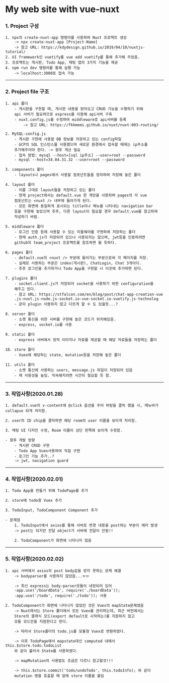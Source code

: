 # My web site with vue-nuxt


### 1. Project 구성
    1. npx의 create-nuxt-app 명령어를 사용하여 Nuxt 프로젝트 생성
        -> npx create-nuxt-app [Project-Name]
        -> 참고 URL: https://kdydesign.github.io/2019/04/10/nuxtjs-tutorial/
    2. UI framework인 vuetify를 vue add vuetify를 통해 추가해 주었음.
    3. 프로젝트는 게시판, Todo App, 채팅 앱의 3가지 기능을 제공
    4. npm run dev 명령어를 통해 실행 가능
        -> localhost:3000로 접속 가능
<hr/>

### 2. Project file 구조
    1. api 폴더
        - 게시판을 구현할 때, 게시판 내용을 받아오고 CRUD 기능을 수행하기 위해 
        api 서버가 필요하므로 express를 이용해 api서버 구축
        - nuxt.config.js를 수정하여 middleware로 api서버를 등록
            -> 참고 URL: https://fkkmemi.github.io/nuxt/nuxt-003-routing/
            
    2. MySQL-config.js
        - 게시판 구현에 사용할 DB 정보를 저장하고 있는 config파일
        - GCP의 SQL 인스턴스를 사용했으며 새로운 환경에서 접속할 때에는 ip주소를
        추가해주어야 한다. -> 향후 개선 필요
        - 접속 방법: mysql --host=[sql ip주소] --user=root --password
        - mysql --host=34.84.31.32 --user=root --password
        
    3. components 폴더
        - layouts나 pages에서 사용할 컴포넌트들을 정의하여 저장해 놓은 폴더
        
    4. layout 폴더
        - 이름 그대로 layout들을 저장하고 있는 폴더
        - 현재 project에서는 default.vue 한 개만을 사용하며 pages의 각 vue
        컴포넌트는 <nuxt /> 내부에 들어가게 된다.
        - 모든 화면에 동일하게 표시되는 title이나 메뉴를 나타내는 navigation bar
        등을 구현해 놓았으며 추후, 다른 layout이 필요할 경우 default.vue를 참고하여
        작성하기 바람.
        
    5. middleware 폴더
        - 로그인 인증 등에 사용할 수 있는 미들웨어를 구현하여 저장하는 폴더
        - 현재 auth.js가 저장되어 있으나 사용되지는 않으며, jwt등을 인증하려면
        github의 team_project 프로젝트를 참조하면 될 듯하다.
        
    6. pages 폴더
        - default.vue의 <nuxt /> 부분에 들어가는 부분으로써 각 페이지를 저장.
        - 실제로 사용하는 부분은 index(게시판), ChatLogin, Chat 3개이다.
        - 추후 로그인을 추가하거나 Todo App을 구현할 시 이곳에 추가하면 된다.
        
    7. plugins 폴더
        - socket.client.js가 저장되어 socket을 사용하기 위한 configuration을
        해주고 있다.
        - 참고 URL: https://stfalcon.com/en/blog/post/chat-app-creation-vue
        .js-nuxt.js-node.js-socket.io-vue-socket.io-vuetify.js-technolog
        - 굳이 plugin 사용하지 않고 다르게 할 수 도 있을듯...?
        
    8. server 폴더
        - 소켓 통신을 위한 서버를 구현해 놓은 코드가 위치해있음.
        - express, socket.io를 사용
        
    9. static 폴더
        - express 서버에서 정적 이미지나 자료를 제공할 때 해당 자료들을 저장하는 폴더
        
    10. store 폴더
        - Vuex에 해당하는 state, mutation등을 저장해 놓은 폴더
        
    11. utils 폴더
        - 소켓 통신에 사용하는 users, message.js 파일이 저장되어 있음
        - 재 사용성을 높임. 익숙해지려면 시간이 필요할 듯 함.
<hr/>

### 3. 작업사항(2020.01.28)
    1. default.vue의 v-content에 @click 옵션을 주어 바탕을 클릭 했을 시, 메뉴바가
    collapse 되게 처리함.
    
    2. user의 ID chip을 클릭하면 해당 room의 user 이름을 보이게 처리함.
    
    3. 채팅 UI 디자인 수정, Room 이름이 상단 왼쪽에 보이게 수정함.
    
    - 향후 개발 방향
        - 게시판 CRUD 구현
        - Todo App Vuex사용하여 직접 구현
        - 로그인 기능 추가..?
        -> jwt, navigation guard
<hr/>

### 4. 작업사항(2020.02.01)
    1. Todo App을 만들기 위해 TodoPage를 추가
    
    2. store에 todo용 Vuex 추가
    
    3. TodoInput, TodoComponent Component 추가
    
    - 문제점
        1. TodoInput에서 axios를 통해 서버로 변경 내용을 post하는 부분이 에러 발생
        -> post는 되지만 전달 object가 서버에 전달이 안됨!!
        
        2. TodoComponent가 화면에 나타나지 않음
<hr/>

### 5. 작업사항(2020.02.02)
    1. api 서버에서 axios의 post body값을 받지 못하는 문제 해결
        -> bodyparser를 사용하지 않았음...ㅠㅠ
        
        -> 최신 express는 body-parser모듈이 내장되어 있어
        -app.use('/boardData', require('./boardData'));
        -app.use('/todo', require('./todo')); 사용
        
    2. TodoComponent가 화면에 나타나지 않았던 것은 Vuex의 mapState문제였음
        -> Nuxt에서는 Store 폴더에서 모든 Vuex를 관리하는데, 최근 버전에서는 
        Store의 클래식 모드(export default로 시작하는)를 지원하지 않고
        모듈 모드만을 지원한다고 한다.
        
        -> 따라서 Store폴더의 todo.js를 모듈형 Vuex로 변환하였다.
        
        -> 이후 TodoPage에서 mapstate대신 computed 내에서 this.$store.todo.todoList
        와 같이 불러서 State를 사용하였다.
        
        -> mapMutation의 사용법도 조금은 다르니 참고할것!!!
        
        -> this.$store.commit('todo/undoTodo', this.todoInfo); 와 같이
        mutation 명을 호출할 때 앞에 store 이름을 붙임

 
